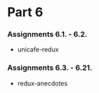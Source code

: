 # Part 6

### Assignments 6.1. - 6.2.
* unicafe-redux

### Assignments 6.3. - 6.21.
* redux-anecdotes
